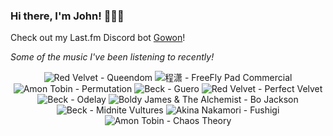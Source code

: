 ### Hi there, I'm John! 🏄🏻‍♂️

Check out my Last.fm Discord bot [Gowon](http://gowon.ca)!

_Some of the music I've been listening to recently!_


<!-- lastfm -->
<p align="center"><img src="https://lastfm.freetls.fastly.net/i/u/64s/edd159f171e5610ff24f5109f4ce4e60.png" title="Red Velvet - Queendom"> <img src="https://lastfm.freetls.fastly.net/i/u/64s/03d05bf32ed862f4de8ad650b7d15b7a.png" title="程潇 - FreeFly Pad Commercial"> <img src="https://lastfm.freetls.fastly.net/i/u/64s/7963978124c87b5120f9b2eff4a74228.jpg" title="Amon Tobin - Permutation"> <img src="https://lastfm.freetls.fastly.net/i/u/64s/365d37ea533ea43d217137b7ba52b75a.png" title="Beck - Guero"> <img src="https://lastfm.freetls.fastly.net/i/u/64s/2cee3e8ad1362c1511e7edd5e06b674d.jpg" title="Red Velvet - Perfect Velvet"> <img src="https://lastfm.freetls.fastly.net/i/u/64s/8381e54db1d4b669bb6baedc68180503.jpg" title="Beck - Odelay"> <img src="https://lastfm.freetls.fastly.net/i/u/64s/3c1e635245bec7dfe92199e108135908.jpg" title="Boldy James & The Alchemist - Bo Jackson"> <img src="https://lastfm.freetls.fastly.net/i/u/64s/52fc8522a39b85eba1799cd85ca0e934.jpg" title="Beck - Midnite Vultures"> <img src="https://lastfm.freetls.fastly.net/i/u/64s/49db66b027a44ff4ba9b7578d6886a53.jpg" title="Akina Nakamori - Fushigi"> <img src="https://lastfm.freetls.fastly.net/i/u/64s/338bd26080c046abbb2ddd3be1c15d99.png" title="Amon Tobin - Chaos Theory"> </p>
